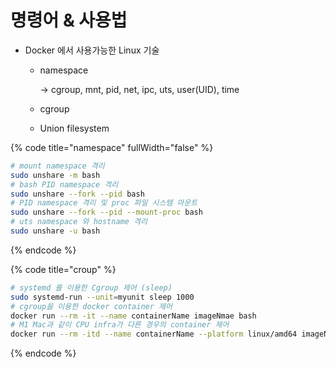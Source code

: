 # 명령어 & 사용법

* Docker 에서 사용가능한 Linux 기술
  *   namespace

      \-> cgroup, mnt, pid, net, ipc, uts, user(UID), time
  * cgroup
  * Union filesystem

{% code title="namespace" fullWidth="false" %}
```bash
# mount namespace 격리
sudo unshare -m bash
# bash PID namespace 격리
sudo unshare --fork --pid bash
# PID namespace 격리 및 proc 파일 시스템 마운트
sudo unshare --fork --pid --mount-proc bash
# uts namespace 와 hostname 격리
sudo unshare -u bash
```
{% endcode %}

{% code title="croup" %}
```bash
# systemd 를 이용한 Cgroup 제어 (sleep)
sudo systemd-run --unit=myunit sleep 1000
# cgroup을 이용한 docker container 제어
docker run --rm -it --name containerName imageNmae bash
# M1 Mac과 같이 CPU infra가 다른 경우의 container 제어
docker run --rm -itd --name containerName --platform linux/amd64 imageNmae
```
{% endcode %}
